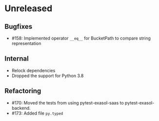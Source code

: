 # Unreleased

## Bugfixes

* #158: Implemented operator `__eq__` for BucketPath to compare string representation

## Internal

* Relock dependencies
* Dropped the support for Python 3.8

## Refactoring

* #170: Moved the tests from using pytest-exasol-saas to pytest-exasol-backend.
* #173: Added file `py.typed`
